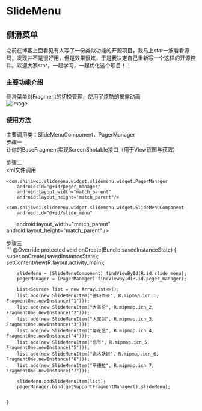 
# SlideMenu
## 侧滑菜单<br>
之前在博客上面看见有人写了一份类似功能的开源项目，我马上star一波看看源码，发现并不是很好用，但是效果很炫，于是我决定自己重新写一个这样的开源控件。欢迎大家star，一起学习，一起优化这个项目！！<br>
### 主要功能介绍<br>
侧滑菜单对Fragment的切换管理，使用了炫酷的揭露动画<br>
![image](https://github.com/perb1t/SlideMenu/raw/master/effect/effect.gif)
### 使用方法<br>
主要调用类：SlideMenuComponent，PagerManager<br>
步骤一<br>
让你的BaseFragment实现ScreenShotable接口（用于View截图与获取）<br>

步骤二<br> 
xml文件调用<br>
<?xml version="1.0" encoding="utf-8"?>
<RelativeLayout xmlns:android="http://schemas.android.com/apk/res/android"
    xmlns:tools="http://schemas.android.com/tools"
    android:id="@+id/drawer_layout"
    android:layout_width="match_parent"
    android:layout_height="match_parent"
    tools:context=".ui.activity.MainActivity">

    <com.shijiwei.slidemenu.widget.slidemenu.widget.PagerManager
        android:id="@+id/peger_manager"
        android:layout_width="match_parent"
        android:layout_height="match_parent"/>

    <com.shijiwei.slidemenu.widget.slidemenu.widget.SlideMenuComponent
        android:id="@+id/slide_menu"
        android:layout_width="match_parent"
        android:layout_height="match_parent"
        />


</RelativeLayout>
步骤三<br>
```
  @Override
    protected void onCreate(Bundle savedInstanceState) {
        super.onCreate(savedInstanceState);
        setContentView(R.layout.activity_main);
        
        slideMenu = (SlideMenuComponent) findViewById(R.id.slide_menu);
        pagerManager = (PagerManager) findViewById(R.id.peger_manager);

        List<Source> list = new ArrayList<>();
        list.add(new SlideMenuItem("德玛西亚", R.mipmap.icn_1, FragmentOne.newInstance("1")));
        list.add(new SlideMenuItem("大盖伦", R.mipmap.icn_2, FragmentOne.newInstance("2")));
        list.add(new SlideMenuItem("大宝剑", R.mipmap.icn_3, FragmentOne.newInstance("3")));
        list.add(new SlideMenuItem("菊花信", R.mipmap.icn_4, FragmentOne.newInstance("4")));
        list.add(new SlideMenuItem("信爷", R.mipmap.icn_5, FragmentOne.newInstance("5")));
        list.add(new SlideMenuItem("诡术妖姬", R.mipmap.icn_6, FragmentOne.newInstance("6")));
        list.add(new SlideMenuItem("辛德拉", R.mipmap.icn_7, FragmentOne.newInstance("7")));

        slideMenu.addSlideMenuItem(list);
        pagerManager.bind(getSupportFragmentManager(),slideMenu);


    }
```

